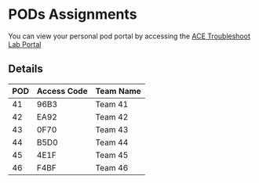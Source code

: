 # PODs Assignments

You can view your personal pod portal by accessing the [ACE Troubleshoot Lab Portal](https://bridge-portal.ace.aviatrixlab.com/)


## Details

| **POD** | **Access Code** | **Team Name** |
|---------|-----------------|---------------|
|    41   |       96B3      |    Team 41    |
|    42   |       EA92      |    Team 42    |
|    43   |       0F70      |    Team 43    |
|    44   |       B5D0      |    Team 44    |
|    45   |       4E1F      |    Team 45    |
|    46   |       F4BF      |    Team 46    |

